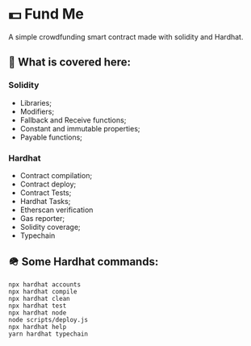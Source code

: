 # 💵 Fund Me
A simple crowdfunding smart contract made with solidity and Hardhat.

## 📔 What is covered here:
### Solidity
- Libraries;
- Modifiers;
- Fallback and Receive functions;
- Constant and immutable properties;
- Payable functions;

### Hardhat
- Contract compilation;
- Contract deploy;
- Contract Tests;
- Hardhat Tasks;
- Etherscan verification
- Gas reporter;
- Solidity coverage;
- Typechain

## 🪖 Some Hardhat commands:

```shell
npx hardhat accounts
npx hardhat compile
npx hardhat clean
npx hardhat test
npx hardhat node
node scripts/deploy.js
npx hardhat help
yarn hardhat typechain
```

